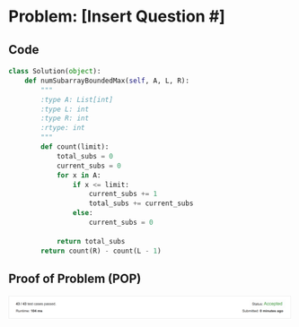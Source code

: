 [1]: image.png
# Problem: [Insert Question #]
## Code
```python
class Solution(object):
    def numSubarrayBoundedMax(self, A, L, R):
        """
        :type A: List[int]
        :type L: int
        :type R: int
        :rtype: int
        """
        def count(limit):
            total_subs = 0
            current_subs = 0
            for x in A:
                if x <= limit:
                    current_subs += 1
                    total_subs += current_subs
                else:
                    current_subs = 0

            return total_subs
        return count(R) - count(L - 1)
```
## Proof of Problem (POP)
![alt_text][1]

